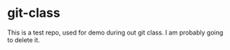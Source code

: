 git-class
=========

This is a test repo, used for demo during out git class. I am probably going to delete it.
